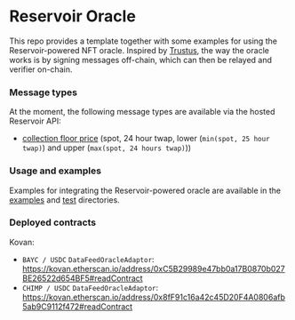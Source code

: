 # Reservoir Oracle

This repo provides a template together with some examples for using the Reservoir-powered NFT oracle. Inspired by [Trustus](https://github.com/ZeframLou/trustus), the way the oracle works is by signing messages off-chain, which can then be relayed and verifier on-chain.

### Message types

At the moment, the following message types are available via the hosted Reservoir API:

- [collection floor price](https://api.reservoir.tools/#/oracle/getOracleCollectionsCollectionFlooraskV1) (spot, 24 hour twap, lower (`min(spot, 25 hour twap)`) and upper (`max(spot, 24 hours twap)`))

### Usage and examples

Examples for integrating the Reservoir-powered oracle are available in the [examples](./contracts/examples) and [test](./test) directories.

### Deployed contracts

Kovan:

- `BAYC / USDC` `DataFeedOracleAdaptor`: https://kovan.etherscan.io/address/0xC5B29989e47bb0a17B0870b027BE26522d654BF5#readContract
- `CHIMP / USDC` `DataFeedOracleAdaptor`: https://kovan.etherscan.io/address/0x8fF91c16a42c45D20F4A0806afb5ab9C9112f472#readContract

